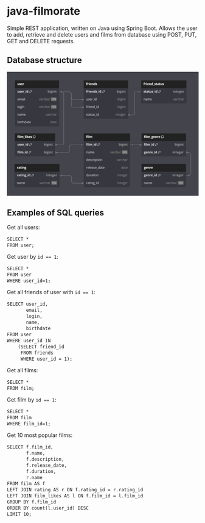 # java-filmorate
Simple REST application, written on Java using Spring Boot.
Allows the user to add, retrieve and delete users and films from database using POST, PUT, GET and DELETE requests.

## Database structure

![Database structure in the form of an ER diagram](filmorate.png)

## Examples of SQL queries
Get all users:
```
SELECT *
FROM user;
```
Get user by `id == 1`:
```
SELECT *
FROM user
WHERE user_id=1;
```
Get all friends of user with `id == 1`:
```
SELECT user_id,
       email,
       login,
       name,
       birthdate
FROM user
WHERE user_id IN
    (SELECT friend_id
     FROM friends
     WHERE user_id = 1);
```
Get all films:
```
SELECT *
FROM film;
```
Get film by `id == 1`:
```
SELECT *
FROM film
WHERE film_id=1;
```
Get 10 most popular films:
```
SELECT f.film_id,
       f.name,
       f.description,
       f.release_date,
       f.duration,
       r.name
FROM film AS f
LEFT JOIN rating AS r ON f.rating_id = r.rating_id
LEFT JOIN film_likes AS l ON f.film_id = l.film_id
GROUP BY f.film_id
ORDER BY count(l.user_id) DESC
LIMIT 10;
```